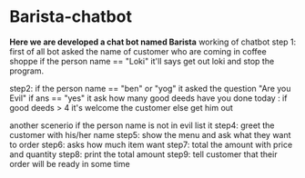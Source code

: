 # Barista-chatbot
**Here we are developed a chat bot named Barista**
working of chatbot 
step 1: first of all bot asked the name of customer who are coming in coffee shoppe
if the person name == "Loki"
it'll says get out loki and stop the program.

step2: if the person name == "ben" or "yog" 
it asked the question "Are you Evil" 
if ans == "yes"
it ask how many good deeds have you done today : if good deeds > 4
it's welcome the customer else get him out

another scenerio if the person name is not in evil list it 
step4: greet the customer with his/her name
step5: show the menu and ask what they want to order
step6: asks how much item want
step7: total the amount with price and quantity
step8: print the total amount
step9: tell customer that their order will be ready in some time
